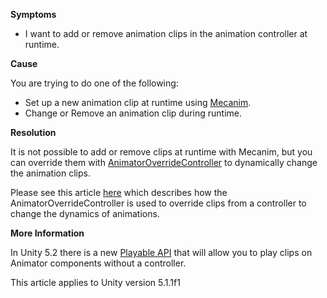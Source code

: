 
        

**Symptoms** 

*   I want to add or remove animation clips in the animation controller at runtime.

**Cause** 

You are trying to do one of the following:

*   Set up a new animation clip at runtime using [Mecanim](http://docs.unity3d.com/460/Documentation/Manual/MecanimAnimationSystem.html).
*   Change or Remove an animation clip during runtime.

**Resolution** 

It is not possible to add or remove clips at runtime with Mecanim, but you can override them with [AnimatorOverrideController](http://docs.unity3d.com/ScriptReference/AnimatorOverrideController.html) to dynamically change the animation clips.

Please see this article [here](/hc/en-us/articles/205845885-Animator-state-is-reset-when-AnimationClips-are-replaced-using-an-AnimatorControllerOverride) which describes how the AnimatorOverrideController is used to override clips from a controller to change the dynamics of animations.

**More Information** 

In Unity 5.2 there is a new [Playable API](http://docs.unity3d.com/Manual/Playables.html) that will allow you to play clips on Animator components without a controller.

This article applies to Unity version 5.1.1f1

      